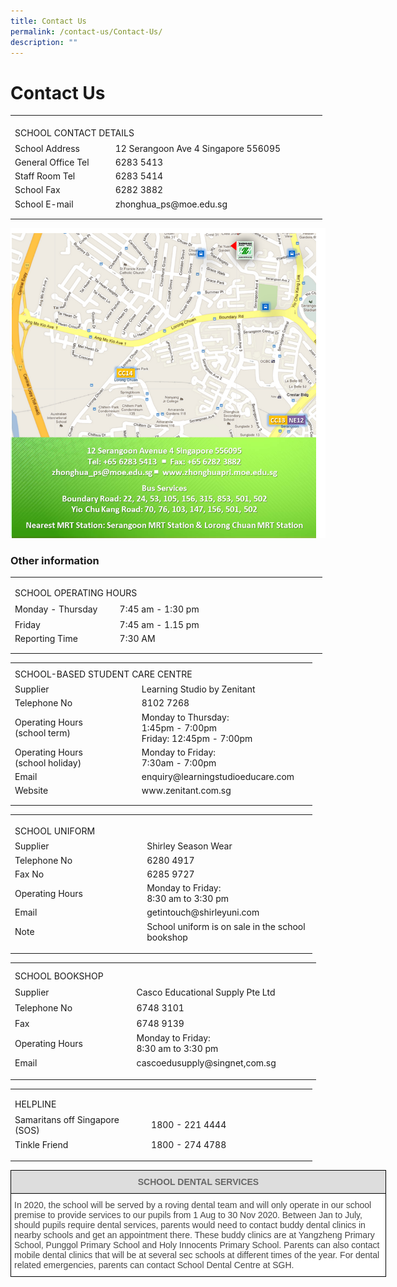 ```yaml
---
title: Contact Us
permalink: /contact-us/Contact-Us/
description: ""
---
```

Contact Us
==========
<table border="0" cellpadding="0" cellspacing="0" width="499" style="border-collapse:
 collapse;width:374pt"><colgroup><col width="164" style="mso-width-source:userset;mso-width-alt:5997;width:123pt"> <col width="316" style="mso-width-source:userset;mso-width-alt:11556;width:237pt"> <col width="19" style="mso-width-source:userset;mso-width-alt:694;width:14pt"></colgroup><tbody><tr height="10" style="mso-height-source:userset;height:7.5pt"><td height="10" class="xl65" width="164" style="height:7.5pt;width:123pt"><a name="RANGE!C2:E9"></a></td><td class="xl65" width="316" style="width:237pt"></td><td class="xl65" width="19" style="width:14pt"></td></tr><tr height="21" style="height:15.75pt"><td colspan="2" height="21" class="xl68" style="height:15.75pt">SCHOOL CONTACT DETAILS</td><td class="xl65"></td></tr><tr height="21" style="height:15.75pt;box-sizing: border-box;border-color:var(--chakra-colors-gray-200);
  overflow-wrap: break-word"><td height="21" class="xl65" style="height:15.75pt;box-sizing: border-box;
  overflow-wrap: break-word;border-image: initial">School Address</td><td class="xl67" style="box-sizing: border-box;overflow-wrap: break-word;
  border-image: initial">12 Serangoon Ave 4 Singapore 556095</td><td class="xl65"></td></tr><tr height="21" style="height:15.75pt;box-sizing: border-box;border-color:var(--chakra-colors-gray-200);
  overflow-wrap: break-word"><td height="21" class="xl65" style="height:15.75pt;box-sizing: border-box;
  overflow-wrap: break-word;border-image: initial">General Office Tel</td><td class="xl66" style="border-top:none;box-sizing: border-box;overflow-wrap: break-word;
  border-image: initial">6283 5413</td><td class="xl65"></td></tr><tr height="21" style="height:15.75pt;box-sizing: border-box;border-color:var(--chakra-colors-gray-200);
  overflow-wrap: break-word"><td height="21" class="xl65" style="height:15.75pt;box-sizing: border-box;
  overflow-wrap: break-word;border-image: initial">Staff Room Tel</td><td class="xl66" style="border-top:none;box-sizing: border-box;overflow-wrap: break-word;
  border-image: initial">6283 5414</td><td class="xl65"></td></tr><tr height="21" style="height:15.75pt;box-sizing: border-box;border-color:var(--chakra-colors-gray-200);
  overflow-wrap: break-word"><td height="21" class="xl65" style="height:15.75pt;box-sizing: border-box;
  overflow-wrap: break-word;border-image: initial">School Fax</td><td class="xl66" style="border-top:none;box-sizing: border-box;overflow-wrap: break-word;
  border-image: initial">6282 3882</td><td class="xl65"></td></tr><tr height="21" style="height:15.75pt;box-sizing: border-box;border-color:var(--chakra-colors-gray-200);
  overflow-wrap: break-word"><td height="21" class="xl65" style="height:15.75pt;box-sizing: border-box;
  overflow-wrap: break-word">School E-mail</td><td class="xl66" style="border-top:none;box-sizing: border-box;overflow-wrap: break-word"><span style="box-sizing: border-box;border-color:var(--chakra-colors-gray-200);
  overflow-wrap: break-word">zhonghua_ps@moe.edu.sg</span></td><td class="xl65"></td></tr><tr height="7" style="mso-height-source:userset;height:5.25pt"><td height="7" class="xl65" style="height:5.25pt"></td><td class="xl65"></td><td class="xl65"></td></tr></tbody></table>


![](/images/Contact%20Us.png)

### Other information

<table border="0" cellpadding="0" cellspacing="0" width="499" style="border-collapse:
 collapse;width:374pt"><colgroup><col width="164" style="mso-width-source:userset;mso-width-alt:5997;width:123pt"> <col width="316" style="mso-width-source:userset;mso-width-alt:11556;width:237pt"> <col width="19" style="mso-width-source:userset;mso-width-alt:694;width:14pt"></colgroup><tbody><tr height="7" style="mso-height-source:userset;height:5.25pt"><td height="7" class="xl65" width="164" style="height:5.25pt;width:123pt"><a name="RANGE!C11:E16"></a></td><td class="xl65" width="316" style="width:237pt"></td><td class="xl65" width="19" style="width:14pt"></td></tr><tr height="21" style="height:15.75pt"><td colspan="2" height="21" class="xl68" style="height:15.75pt">SCHOOL OPERATING HOURS</td><td class="xl65"></td></tr><tr height="21" style="height:15.75pt"><td height="21" class="xl65" style="height:15.75pt">Monday - Thursday</td><td class="xl67" style="box-sizing: border-box;overflow-wrap: break-word;
  border-image: initial">7:45 am - 1:30 pm</td><td class="xl65"></td></tr><tr height="21" style="height:15.75pt;box-sizing: border-box;border-color:var(--chakra-colors-gray-200);
  overflow-wrap: break-word"><td height="21" class="xl65" style="height:15.75pt;box-sizing: border-box;
  overflow-wrap: break-word;border-image: initial">Friday</td><td class="xl66" style="border-top:none;box-sizing: border-box;overflow-wrap: break-word;
  border-image: initial">7:45 am - 1.15 pm</td><td class="xl65"></td></tr><tr height="21" style="height:15.75pt;box-sizing: border-box;border-color:var(--chakra-colors-gray-200);
  overflow-wrap: break-word"><td height="21" class="xl65" style="height:15.75pt;box-sizing: border-box;
  overflow-wrap: break-word">Reporting Time</td><td class="xl69" style="border-top:none;box-sizing: border-box;overflow-wrap: break-word">7:30 AM</td><td class="xl65"></td></tr><tr height="6" style="mso-height-source:userset;height:4.5pt"><td height="6" class="xl65" style="height:4.5pt"></td><td class="xl65"></td><td class="xl65"></td></tr></tbody></table>




<table border="0" cellpadding="0" cellspacing="0" width="483" style="border-collapse:
 collapse;width:362pt"><colgroup><col width="215" style="mso-width-source:userset;mso-width-alt:7862;width:161pt"> <col width="268" style="mso-width-source:userset;mso-width-alt:9801;width:201pt"></colgroup><tbody><tr height="6" style="mso-height-source:userset;height:4.5pt"><td height="6" class="xl65" width="215" style="height:4.5pt;width:161pt;box-sizing: border-box;
  overflow-wrap: break-word"><a name="RANGE!C18:D27"></a></td><td class="xl65" width="268" style="width:201pt"></td></tr><tr height="21" style="height:15.75pt"><td colspan="2" height="21" class="xl68" style="height:15.75pt">SCHOOL-BASED STUDENT CARE CENTRE</td></tr><tr height="21" style="height:15.75pt;box-sizing: border-box;border-color:var(--chakra-colors-gray-200);
  overflow-wrap: break-word"><td height="21" class="xl65" style="height:15.75pt;box-sizing: border-box;
  overflow-wrap: break-word;border-image: initial">Supplier</td><td class="xl67" style="box-sizing: border-box;overflow-wrap: break-word;
  border-image: initial">Learning Studio by Zenitant</td></tr><tr height="20" style="height:15.0pt;box-sizing: border-box;border-color:var(--chakra-colors-gray-200);
  overflow-wrap: break-word"><td height="20" class="xl65" style="height:15.0pt;box-sizing: border-box;
  overflow-wrap: break-word;border-image: initial">Telephone No</td><td class="xl69" style="border-top:none;box-sizing: border-box;overflow-wrap: break-word;
  border-image: initial">8102 7268</td></tr><tr height="20" style="height:15.0pt;box-sizing: border-box;border-color:var(--chakra-colors-gray-200);
  overflow-wrap: break-word"><td rowspan="2" height="40" class="xl65" style="height:30.0pt;box-sizing: border-box;
  overflow-wrap: break-word;border-image: initial">Operating Hours
	<br>(school term)</td><td rowspan="2" class="xl70" width="268" style="width:201pt;box-sizing: border-box;
  overflow-wrap: break-word;border-image: initial">Monday to Thursday: 
<br>1:45pm - 7:00pm
<br>Friday: 12:45pm - 7:00pm</td></tr><tr height="20" style="height:15.0pt"></tr><tr height="20" style="height:15.0pt;box-sizing: border-box;border-color:var(--chakra-colors-gray-200);
  overflow-wrap: break-word"><td height="20" class="xl65" style="height:15.0pt;box-sizing: border-box;
  overflow-wrap: break-word;border-image: initial">Operating Hours
<br>(school holiday)</td><td class="xl65" style="box-sizing: border-box;overflow-wrap: break-word;
  border-image: initial">Monday to Friday:
<br>7:30am - 7:00pm</td></tr><tr height="21" style="height:15.75pt;box-sizing: border-box;border-color:var(--chakra-colors-gray-200);
  overflow-wrap: break-word"><td height="21" class="xl65" style="height:15.75pt;box-sizing: border-box;
  overflow-wrap: break-word;border-image: initial">Email</td><td class="xl67" style="box-sizing: border-box;overflow-wrap: break-word;
  border-image: initial">enquiry@learningstudioeducare.com</td></tr><tr height="21" style="height:15.75pt;box-sizing: border-box;border-color:var(--chakra-colors-gray-200);
  overflow-wrap: break-word"><td height="21" class="xl65" style="height:15.75pt;box-sizing: border-box;
  overflow-wrap: break-word">Website</td><td class="xl66" style="border-top:none;box-sizing: border-box;overflow-wrap: break-word"><span style="box-sizing: border-box;border-color:var(--chakra-colors-gray-200);
  overflow-wrap: break-word">www.zenitant.com.sg</span></td></tr><tr height="6" style="mso-height-source:userset;height:4.5pt"><td height="6" class="xl65" style="height:4.5pt"></td><td class="xl65"></td></tr></tbody></table>



<table border="0" cellpadding="0" cellspacing="0" width="483" style="border-collapse:
 collapse;width:362pt"><colgroup><col width="215" style="mso-width-source:userset;mso-width-alt:7862;width:161pt"> <col width="268" style="mso-width-source:userset;mso-width-alt:9801;width:201pt"></colgroup><tbody><tr height="8" style="mso-height-source:userset;height:6.0pt"><td height="8" class="xl63" width="215" style="height:6.0pt;width:161pt"><a name="RANGE!C29:D37"></a></td><td class="xl63" width="268" style="width:201pt"></td></tr><tr height="21" style="height:15.75pt"><td colspan="2" height="21" class="xl66" width="483" style="height:15.75pt;
  width:362pt">SCHOOL UNIFORM</td></tr><tr height="21" style="height:15.75pt;box-sizing: border-box;border-color:var(--chakra-colors-gray-200);
  overflow-wrap: break-word"><td height="21" class="xl63" style="height:15.75pt;box-sizing: border-box;
  overflow-wrap: break-word;border-image: initial">Supplier</td><td class="xl65" style="box-sizing: border-box;overflow-wrap: break-word;
  border-image: initial">Shirley Season Wear</td></tr><tr height="21" style="height:15.75pt;box-sizing: border-box;border-color:var(--chakra-colors-gray-200);
  overflow-wrap: break-word"><td height="21" class="xl63" style="height:15.75pt;box-sizing: border-box;
  overflow-wrap: break-word;border-image: initial">Telephone No</td><td class="xl64" style="border-top:none;box-sizing: border-box;overflow-wrap: break-word;
  border-image: initial">6280 4917</td></tr><tr height="21" style="height:15.75pt;box-sizing: border-box;border-color:var(--chakra-colors-gray-200);
  overflow-wrap: break-word"><td height="21" class="xl63" style="height:15.75pt;box-sizing: border-box;
  overflow-wrap: break-word;border-image: initial">Fax No</td><td class="xl64" style="border-top:none;box-sizing: border-box;overflow-wrap: break-word;
  border-image: initial">6285 9727</td></tr><tr height="21" style="height:15.75pt;box-sizing: border-box;border-color:var(--chakra-colors-gray-200);
  overflow-wrap: break-word"><td height="21" class="xl63" style="height:15.75pt;box-sizing: border-box;
  overflow-wrap: break-word;border-image: initial">Operating Hours</td><td class="xl64" style="border-top:none;box-sizing: border-box;overflow-wrap: break-word;
  border-image: initial">Monday to Friday:
<br>8:30 am to 3:30 pm</td></tr><tr height="21" style="height:15.75pt;box-sizing: border-box;border-color:var(--chakra-colors-gray-200);
  overflow-wrap: break-word"><td height="21" class="xl63" style="height:15.75pt;box-sizing: border-box;
  overflow-wrap: break-word;border-image: initial">Email</td><td class="xl64" style="border-top:none;box-sizing: border-box;overflow-wrap: break-word;
  border-image: initial">getintouch@shirleyuni.com</td></tr><tr height="21" style="height:15.75pt;box-sizing: border-box;border-color:var(--chakra-colors-gray-200);
  overflow-wrap: break-word"><td height="21" class="xl63" style="height:15.75pt;box-sizing: border-box;
  overflow-wrap: break-word">Note</td><td class="xl64" style="border-top:none;box-sizing: border-box;overflow-wrap: break-word">School uniform is on sale in the school bookshop</td></tr><tr height="9" style="mso-height-source:userset;height:6.75pt"><td height="9" class="xl63" style="height:6.75pt"></td><td class="xl63"></td></tr></tbody></table>




<table border="0" cellpadding="0" cellspacing="0" width="489" style="border-collapse:
 collapse;width:367pt"><colgroup><col width="215" style="mso-width-source:userset;mso-width-alt:7862;width:161pt"> <col width="268" style="mso-width-source:userset;mso-width-alt:9801;width:201pt"> <col width="6" style="mso-width-source:userset;mso-width-alt:219;width:5pt"></colgroup><tbody><tr height="8" style="mso-height-source:userset;height:6.0pt"><td height="8" class="xl65" width="215" style="height:6.0pt;width:161pt;box-sizing: border-box;
  overflow-wrap: break-word"><a name="RANGE!C40:E47"></a></td><td class="xl65" width="268" style="width:201pt"></td><td class="xl65" width="6" style="width:5pt"></td></tr><tr height="21" style="height:15.75pt"><td colspan="2" height="21" class="xl68" width="483" style="height:15.75pt;
  width:362pt">SCHOOL BOOKSHOP</td><td class="xl65"></td></tr><tr height="21" style="height:15.75pt;outline: 0px;margin-right:0px;padding-bottom:
  0px;padding-top:0px"><td height="21" class="xl65" style="height:15.75pt;outline: 0px;margin-right:
  0px;padding-bottom:2px;padding-top:2px">Supplier&nbsp;</td><td class="xl67" style="outline: 0px;margin-right:0px;padding-bottom:2px;
  padding-top:2px">Casco Educational Supply Pte Ltd</td><td class="xl65"></td></tr><tr height="21" style="height:15.75pt;outline: 0px;margin-right:0px;padding-bottom:
  0px;padding-top:0px"><td height="21" class="xl65" style="height:15.75pt;outline: 0px;margin-right:
  0px;padding-bottom:2px;padding-top:2px">Telephone No</td><td class="xl66" style="border-top:none;outline: 0px;margin-right:0px;
  padding-bottom:2px;padding-top:2px">6748 3101</td><td class="xl65"></td></tr><tr height="21" style="height:15.75pt;outline: 0px;margin-right:0px;padding-bottom:
  0px;padding-top:0px"><td height="21" class="xl65" style="height:15.75pt;outline: 0px;margin-right:
  0px;padding-bottom:2px;padding-top:2px">Fax</td><td class="xl66" style="border-top:none;outline: 0px;margin-right:0px;
  padding-bottom:2px;padding-top:2px">6748 9139</td><td class="xl65"></td></tr><tr height="21" style="height:15.75pt;outline: 0px;margin-right:0px;padding-bottom:
  0px;padding-top:0px"><td height="21" class="xl65" style="height:15.75pt;outline: 0px;margin-right:
  0px;padding-bottom:2px;padding-top:2px">Operating Hours</td><td class="xl66" style="border-top:none;outline: 0px;margin-right:0px;
  padding-bottom:2px;padding-top:2px">Monday to Friday:
	<br>8:30 am to 3:30 pm</td><td class="xl65"></td></tr><tr height="21" style="height:15.75pt;outline: 0px;margin-right:0px;padding-bottom:
  0px;padding-top:0px"><td height="21" class="xl65" style="height:15.75pt;outline: 0px;margin-right:
  0px;padding-bottom:2px;padding-top:2px">Email</td><td class="xl66" style="border-top:none;outline: 0px;margin-right:0px;
  padding-bottom:2px;padding-top:2px">cascoedusupply@singnet,com.sg</td><td class="xl65"></td></tr><tr height="9" style="mso-height-source:userset;height:6.75pt"><td height="9" class="xl65" style="height:6.75pt"></td><td class="xl65"></td><td class="xl65"></td></tr></tbody></table>




<table border="0" cellpadding="0" cellspacing="0" width="483" style="border-collapse:
 collapse;width:362pt"><colgroup><col width="215" style="mso-width-source:userset;mso-width-alt:7862;width:161pt"> <col width="268" style="mso-width-source:userset;mso-width-alt:9801;width:201pt"></colgroup><tbody><tr height="6" style="mso-height-source:userset;height:4.5pt"><td height="6" class="xl65" width="215" style="height:4.5pt;width:161pt"><a name="RANGE!C50:D54"></a></td><td class="xl65" width="268" style="width:201pt"></td></tr><tr height="21" style="height:15.75pt"><td colspan="2" height="21" class="xl68" width="483" style="height:15.75pt;
  width:362pt">HELPLINE</td></tr><tr height="21" style="height:15.75pt;outline: 0px;margin-right:0px;padding-bottom:
  0px;padding-top:0px"><td height="21" class="xl65" style="height:15.75pt;outline: 0px;margin-right:
  0px;padding-bottom:2px;padding-top:2px">Samaritans off Singapore (SOS)</td><td class="xl67" style="outline: 0px;margin-right:0px;padding-bottom:2px;
  padding-top:2px">1800 - 221 4444</td></tr><tr height="21" style="height:15.75pt;outline: 0px;margin-right:0px;padding-bottom:
  0px;padding-top:0px"><td height="21" class="xl65" style="height:15.75pt;outline: 0px;margin-right:
  0px;padding-bottom:2px;padding-top:2px">Tinkle Friend</td><td class="xl66" style="border-top:none;outline: 0px;margin-right:0px;
  padding-bottom:2px;padding-top:2px">1800 - 274 4788</td></tr><tr height="8" style="mso-height-source:userset;height:6.0pt"><td height="8" class="xl65" style="height:6.0pt"></td><td class="xl65"></td></tr></tbody></table>







<style type="text/css">
.tg  {border-collapse:collapse;border-spacing:0;}
.tg td{border-color:black;border-style:solid;border-width:1px;font-family:Arial, sans-serif;font-size:14px;
  overflow:hidden;padding:10px 5px;word-break:normal;}
.tg th{border-color:black;border-style:solid;border-width:1px;font-family:Arial, sans-serif;font-size:14px;
  font-weight:normal;overflow:hidden;padding:10px 5px;word-break:normal;}
.tg .tg-a4yv{background-color:#DDD;color:#666;font-weight:bold;text-align:center;vertical-align:top}
.tg .tg-sdzj{background-color:#FFF;color:#454545;text-align:left;vertical-align:middle}
</style>
<table class="tg" style="undefined;table-layout: fixed; width: 601px">
<colgroup>
<col style="width: 601px">
</colgroup>
<thead>
  <tr>
    <th class="tg-a4yv">SCHOOL DENTAL SERVICES</th>
  </tr>
</thead>
<tbody>
  <tr>
    <td class="tg-sdzj">In 2020, the school will be served by a roving dental team and will only operate in our school premise to provide services to our pupils from 1 Aug to 30 Nov 2020. Between Jan to July, should pupils require dental services, parents would need to contact buddy dental clinics in nearby schools and get an appointment there. These buddy clinics are at Yangzheng Primary School, Punggol Primary School and Holy Innocents Primary School. Parents can also contact mobile dental clinics that will be at several sec schools at different times of the year. For dental related emergencies, parents can contact School Dental Centre at SGH.</td>
  </tr>
</tbody>
</table>